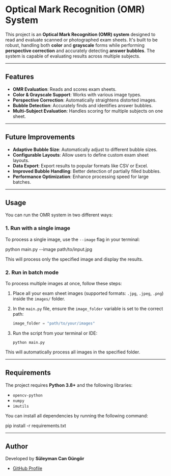 # Optical Mark Recognition (OMR) System

This project is an **Optical Mark Recognition (OMR) system** designed to read and evaluate scanned or photographed exam sheets. It's built to be robust, handling both **color** and **grayscale** forms while performing **perspective correction** and accurately detecting **answer bubbles**. The system is capable of evaluating results across multiple subjects.

---

## Features

- **OMR Evaluation**: Reads and scores exam sheets.
- **Color & Grayscale Support**: Works with various image types.
- **Perspective Correction**: Automatically straightens distorted images.
- **Bubble Detection**: Accurately finds and identifies answer bubbles.
- **Multi-Subject Evaluation**: Handles scoring for multiple subjects on one sheet.

---

## Future Improvements

- **Adaptive Bubble Size**: Automatically adjust to different bubble sizes.
- **Configurable Layouts**: Allow users to define custom exam sheet layouts.
- **Data Export**: Export results to popular formats like CSV or Excel.
- **Improved Bubble Handling**: Better detection of partially filled bubbles.
- **Performance Optimization**: Enhance processing speed for large batches.

---

## Usage

You can run the OMR system in two different ways:

### 1. Run with a single image

To process a single image, use the `--image` flag in your terminal:

python main.py --image path/to/input.jpg

This will process only the specified image and display the results.

### 2. Run in batch mode

To process multiple images at once, follow these steps:

1.  Place all your exam sheet images (supported formats: `.jpg`, `.jpeg`, `.png`) inside the `images/` folder.
2.  In the `main.py` file, ensure the `image_folder` variable is set to the correct path:

    ```python
    image_folder = "path/to/your/images"
    ```
3.  Run the script from your terminal or IDE:

    ```
    python main.py
    ```

This will automatically process all images in the specified folder.

---

## Requirements

The project requires **Python 3.8+** and the following libraries:

-   `opencv-python`
-   `numpy`
-   `imutils`

You can install all dependencies by running the following command:

pip install -r requirements.txt

---

## Author

Developed by **Süleyman Can Güngör**

-   [GitHub Profile](https://github.com/suleymancangungor)

